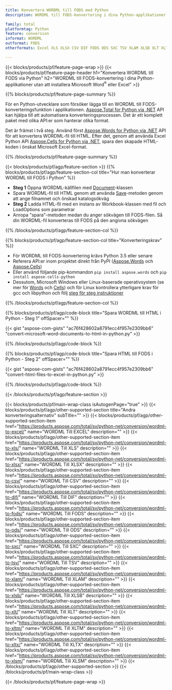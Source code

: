 ```yaml
---
title: Konvertera WORDML till FODS med Python
description: WORDML till FODS-konvertering i dina Python-applikationer utan att använda Microsoft Word eller Excel 

family: total
platformtag: Python
feature: conversion
informat: WORDML
outformat: FODS
otherformats: Excel XLS XLSX CSV DIF FODS ODS SXC TSV XLAM XLSB XLT XLTM XLSM XLTX

---
```

{{< blocks/products/pf/feature-page-wrap >}}
{{< blocks/products/pf/feature-page-header h1="Konvertera WORDML till FODS via Python" h2="WORDML till FODS-konvertering i dina Python-applikationer utan att installera Microsoft Word<sup>&reg;</sup> eller Excel" >}}

{{% blocks/products/pf/feature-page-summary %}}

För en Python-utvecklare som försöker lägga till en WORDML till FODS-konverteringsfunktion i applikationen. [Aspose.Total for Python via .NET](https://products.aspose.com/total/python-net/) API kan hjälpa till att automatisera konverteringsprocessen. Det är ett komplett paket med olika API:er som hanterar olika format.

Det är främst i två steg. Använd först [Aspose.Words for Python via .NET](https://products.aspose.com/words/python-net/) API för att konvertera WORDML-fil till HTML. Efter det, genom att använda Excel Python API [Aspose.Cells for Python via .NET](https://products.aspose.com/cells/python-net/), spara den skapade HTML-koden i önskat Microsoft Excel-format. 

{{% /blocks/products/pf/feature-page-summary %}}

{{< blocks/products/pf/agp/feature-section >}}
{{% blocks/products/pf/agp/feature-section-col title="Hur man konverterar WORDML till FODS i Python" %}}
- **Steg 1** Öppna WORDML-källfilen med [Document](https://reference.aspose.com/words/python-net/aspose.words/document/)-klassen
- Spara WORDML-fil till HTML genom att använda [Save](https://reference.aspose.com/words/python-net/aspose.words/document/save/)-metoden genom att ange filnamnet och önskad katalogsökväg
-  **Steg 2** Ladda HTML-fil med en instans av Workbook-klassen med fil och LoadOptions som parametrar
-  Anropa "spara"-metoden medan du anger sökvägen till FODS-filen. Så din WORDML-fil konverteras till FODS på den angivna sökvägen

{{% /blocks/products/pf/agp/feature-section-col %}}

{{% blocks/products/pf/agp/feature-section-col title="Konverteringskrav" %}}

- För WORDML till FODS-konvertering krävs Python 3.5 eller senare
- Referera API:er inom projektet direkt från PyPI ([Aspose.Words](https://pypi.org/project/aspose-words/) och [Aspose.Cells](https://pypi.org/project/aspose-cells-python/))
-  Eller använd följande pip-kommandon ```pip install aspose.words``` och ```pip install aspose-cells-python``` 
-  Dessutom, Microsoft Windows eller Linux-baserade operativsystem (se mer för [Words](https://docs.aspose.com/words/python-net/system-requirements/) och [Cells](https://docs.aspose.com/cells/python-net/getting-started/#installation)) och för Linux kontrollera ytterligare krav för gcc och libpython och följ [steg för steg instruktioner](https://docs.aspose.com/words/python-net/installation/)
 

{{% /blocks/products/pf/agp/feature-section-col %}}

{{% blocks/products/pf/agp/code-block title="Spara WORDML till HTML i Python - Steg 1" offSpacer="" %}}

{{< gist "aspose-com-gists" "ac76f428602a8791ecc4f957e2309bb6" "convert-microsoft-word-documents-to-html-in-python.py" >}}

{{% /blocks/products/pf/agp/code-block %}}

{{% blocks/products/pf/agp/code-block title="Spara HTML till FODS i Python - Steg 2" offSpacer="" %}}

{{< gist "aspose-com-gists" "ac76f428602a8791ecc4f957e2309bb6" "convert-html-files-to-excel-in-python.py" >}}

{{% /blocks/products/pf/agp/code-block %}}

{{< /blocks/products/pf/agp/feature-section >}}

{{< blocks/products/pf/main-wrap-class isAutogenPage="true" >}}
{{< blocks/products/pf/agp/other-supported-section title="Andra konverteringsalternativ" subTitle="" >}}
{{< blocks/products/pf/agp/other-supported-section-item href="https://products.aspose.com/total/sv/python-net/conversion/wordml-to-excel/" name="WORDML Till EXCEL" description="" >}}
{{< blocks/products/pf/agp/other-supported-section-item href="https://products.aspose.com/total/sv/python-net/conversion/wordml-to-xls/" name="WORDML Till XLS" description="" >}}
{{< blocks/products/pf/agp/other-supported-section-item href="https://products.aspose.com/total/sv/python-net/conversion/wordml-to-xlsx/" name="WORDML Till XLSX" description="" >}}
{{< blocks/products/pf/agp/other-supported-section-item href="https://products.aspose.com/total/sv/python-net/conversion/wordml-to-csv/" name="WORDML Till CSV" description="" >}}
{{< blocks/products/pf/agp/other-supported-section-item href="https://products.aspose.com/total/sv/python-net/conversion/wordml-to-dif/" name="WORDML Till DIF" description="" >}}
{{< blocks/products/pf/agp/other-supported-section-item href="https://products.aspose.com/total/sv/python-net/conversion/wordml-to-fods/" name="WORDML Till FODS" description="" >}}
{{< blocks/products/pf/agp/other-supported-section-item href="https://products.aspose.com/total/sv/python-net/conversion/wordml-to-ods/" name="WORDML Till ODS" description="" >}}
{{< blocks/products/pf/agp/other-supported-section-item href="https://products.aspose.com/total/sv/python-net/conversion/wordml-to-sxc/" name="WORDML Till SXC" description="" >}}
{{< blocks/products/pf/agp/other-supported-section-item href="https://products.aspose.com/total/sv/python-net/conversion/wordml-to-tsv/" name="WORDML Till TSV" description="" >}}
{{< blocks/products/pf/agp/other-supported-section-item href="https://products.aspose.com/total/sv/python-net/conversion/wordml-to-xlam/" name="WORDML Till XLAM" description="" >}}
{{< blocks/products/pf/agp/other-supported-section-item href="https://products.aspose.com/total/sv/python-net/conversion/wordml-to-xlsb/" name="WORDML Till XLSB" description="" >}}
{{< blocks/products/pf/agp/other-supported-section-item href="https://products.aspose.com/total/sv/python-net/conversion/wordml-to-xlt/" name="WORDML Till XLT" description="" >}}
{{< blocks/products/pf/agp/other-supported-section-item href="https://products.aspose.com/total/sv/python-net/conversion/wordml-to-xltm/" name="WORDML Till XLTM" description="" >}}
{{< blocks/products/pf/agp/other-supported-section-item href="https://products.aspose.com/total/sv/python-net/conversion/wordml-to-xltx/" name="WORDML Till XLTX" description="" >}}
{{< blocks/products/pf/agp/other-supported-section-item href="https://products.aspose.com/total/sv/python-net/conversion/wordml-to-xlsm/" name="WORDML Till XLSM" description="" >}}
{{< /blocks/products/pf/agp/other-supported-section >}}
{{< /blocks/products/pf/main-wrap-class >}}

{{< /blocks/products/pf/feature-page-wrap >}}